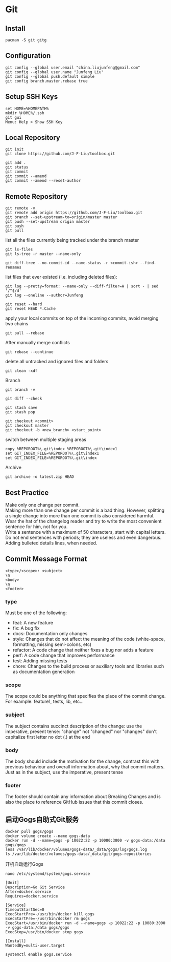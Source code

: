 # Git

## Install
```
pacman -S git gitg
```

## Configuration
```
git config --global user.email "china.liujunfeng@gmail.com"
git config --global user.name "Junfeng Liu"
git config --global push.default simple
git config branch.master.rebase true
```

## Setup SSH Keys
```
set HOME=%HOMEPATH%
mkdir %HOME%/.ssh
git gui
Menu: Help > Show SSH Key
```

## Local Repository
```
git init
git clone https://github.com/J-F-Liu/toolbox.git

git add .
git status
git commit
git commit --amend
git commit --amend --reset-author
```

## Remote Repository
```
git remote -v
git remote add origin https://github.com/J-F-Liu/toolbox.git
git branch --set-upstream-to=origin/master master
git push --set-upstream origin master
git push
git pull
```

list all the files currently being tracked under the branch master
```
git ls-files
git ls-tree -r master --name-only

git diff-tree --no-commit-id --name-status -r <commit-ish> --find-renames
```

list files that ever existed (i.e. including deleted files):
```
git log --pretty=format: --name-only --diff-filter=A | sort - | sed '/^$/d'
git log --oneline --author=Junfeng

git reset --hard
git reset HEAD *.Cache
```

apply your local commits on top of the incoming commits, avoid merging two chains
```
git pull --rebase
```
After manually merge conflicts
```
git rebase --continue
```

delete all untracked and ignored files and folders
```
git clean -xdf
```

Branch
```
git branch -v

git diff --check

git stash save
git stash pop

git checkout <commit>
git checkout master
git checkout -b <new_branch> <start_point>
```

switch between multiple staging areas
```
copy %REPOROOT%\.git\index %REPOROOT%\.git\index1
set GIT_INDEX_FILE=%REPOROOT%\.git\index1
set GIT_INDEX_FILE=%REPOROOT%\.git\index
```

Archive
```
git archive -o latest.zip HEAD
```
## Best Practice
Make only one change per commit.<br/>
Making more than one change per commit is a bad thing. However, splitting a single change into more than one commit is also considered harmful.<br/>
Wear the hat of the changelog reader and try to write the most convenient sentence for him, not for you.<br/>
Write a sentence with a maximum of 50 characters, start with capital letters. Do not end sentences with periods; they are useless and even dangerous.<br/>
Adding bulleted details lines, when needed.

## Commit Message Format
```
<type>/<scope>: <subject>
\n
<body>
\n
<footer>
```

### type
Must be one of the following:
- feat: A new feature
- fix: A bug fix
- docs: Documentation only changes
- style: Changes that do not affect the meaning of the code (white-space, formatting, missing semi-colons, etc)
- refactor: A code change that neither fixes a bug nor adds a feature
- perf: A code change that improves performance
- test: Adding missing tests
- chore: Changes to the build process or auxiliary tools and libraries such as documentation generation

### scope
The scope could be anything that specifies the place of the commit change. For example: feature1, tests, lib, etc...

### subject
The subject contains succinct description of the change:
use the imperative, present tense: "change" not "changed" nor "changes"
don't capitalize first letter
no dot (.) at the end

### body
The body should include the motivation for the change, contrast this with previous behaviour and overall information about, why that commit matters.
Just as in the subject, use the imperative, present tense

### footer
The footer should contain any information about Breaking Changes and is also the place to reference GitHub issues that this commit closes.

## 启动Gogs自助式Git服务
```
docker pull gogs/gogs
docker volume create --name gogs-data
docker run -d --name=gogs -p 10022:22 -p 10080:3000 -v gogs-data:/data gogs/gogs
less /var/lib/docker/volumes/gogs-data/_data/gogs/log/gogs.log
ls /var/lib/docker/volumes/gogs-data/_data/git/gogs-repositories
```

开机自动运行Gogs
```
nano /etc/systemd/system/gogs.service
```
```
[Unit]
Description=Go Git Service
After=docker.service
Requires=docker.service

[Service]
TimeoutStartSec=0
ExecStartPre=-/usr/bin/docker kill gogs
ExecStartPre=-/usr/bin/docker rm gogs
ExecStart=/usr/bin/docker run -d --name=gogs -p 10022:22 -p 10080:3000 -v gogs-data:/data gogs/gogs
ExecStop=/usr/bin/docker stop gogs

[Install]
WantedBy=multi-user.target
```
```
systemctl enable gogs.service
```
